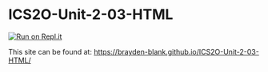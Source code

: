 # ICS2O-Unit-2-03-HTML



[![Run on Repl.it](https://repl.it/badge/github/<Brayden-Blank>/<ICS2O-Unit-2-03-HTML>)](https://repl.it/github/<Brayden-Blank>/<ICS2O-Unit-2-03-HTML>)

This site can be found at: https://brayden-blank.github.io/ICS2O-Unit-2-03-HTML/
